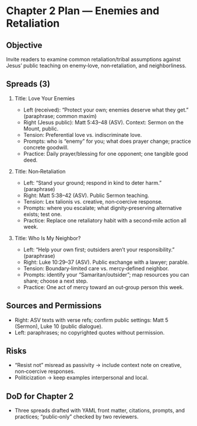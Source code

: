 # Chapter 2 Plan — Enemies and Retaliation

## Objective
Invite readers to examine common retaliation/tribal assumptions against Jesus’ public teaching on enemy‑love, non‑retaliation, and neighborliness.

## Spreads (3)
1. Title: Love Your Enemies
   - Left (received): “Protect your own; enemies deserve what they get.” (paraphrase; common maxim)
   - Right (Jesus public): Matt 5:43–48 (ASV). Context: Sermon on the Mount, public.
   - Tension: Preferential love vs. indiscriminate love.
   - Prompts: who is “enemy” for you; what does prayer change; practice concrete goodwill.
   - Practice: Daily prayer/blessing for one opponent; one tangible good deed.

2. Title: Non‑Retaliation
   - Left: “Stand your ground; respond in kind to deter harm.” (paraphrase)
   - Right: Matt 5:38–42 (ASV). Public Sermon teaching.
   - Tension: Lex talionis vs. creative, non‑coercive response.
   - Prompts: where you escalate; what dignity‑preserving alternative exists; test one.
   - Practice: Replace one retaliatory habit with a second‑mile action all week.

3. Title: Who Is My Neighbor?
   - Left: “Help your own first; outsiders aren’t your responsibility.” (paraphrase)
   - Right: Luke 10:29–37 (ASV). Public exchange with a lawyer; parable.
   - Tension: Boundary‑limited care vs. mercy‑defined neighbor.
   - Prompts: identify your “Samaritan/outsider”; map resources you can share; choose a next step.
   - Practice: One act of mercy toward an out‑group person this week.

## Sources and Permissions
- Right: ASV texts with verse refs; confirm public settings: Matt 5 (Sermon), Luke 10 (public dialogue).
- Left: paraphrases; no copyrighted quotes without permission.

## Risks
- “Resist not” misread as passivity → include context note on creative, non‑coercive responses.
- Politicization → keep examples interpersonal and local.

## DoD for Chapter 2
- Three spreads drafted with YAML front matter, citations, prompts, and practices; “public‑only” checked by two reviewers.
